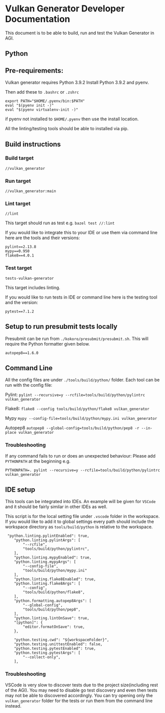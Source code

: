 # Vulkan Generator Developer Documentation
This document is to be able to build, run and test the Vulkan Generator in AGI.

## Python

## Pre-requirements:

Vulkan generator requires Python 3.9.2 Install Python 3.9.2 and pyenv.

Then add these to `.bashrc` or `.zshrc`

```
export PATH="$HOME/.pyenv/bin:$PATH"
eval "$(pyenv init -)"
eval "$(pyenv virtualenv-init -)"
```

if pyenv not installed to `$HOME/.pyenv` then use the install location.

All the linting/testing tools should be able to installed via pip.

## Build instructions

### Build target
`//vulkan_generator`

### Run target 
`//vulkan_generator:main`

### Lint target
`//lint`

This target should run as test e.g. `bazel test //:lint`

If you would like to integrate this to your IDE or use them via command line here are the tools and their versions:

```
pylint==2.13.8
mypy==0.950
flake8==4.0.1
```

### Test target
`tests-vulkan-generator`

This target includes linting.

If you would like to run tests in IDE or command line here is the testing tool and the version:

```
pytest==7.1.2
```

## Setup to run presubmit tests locally

Presubmit can be run from `./kokoro/presubmit/presubmit.sh`. This will require the Python formatter given below.

```
autopep8==1.6.0
```

## Command Line

All the config files are under `./tools/build/python/` folder. Each tool can be run with the config file:

Pylint:
`pylint --recursive=y --rcfile=tools/build/python/pylintrc vulkan_generator`

Flake8:
`flake8 --config tools/build/python/flake8 vulkan_generator`

Mypy
`mypy --config-file=tools/build/python/mypy.ini vulkan_generator`

Autopep8
`autopep8 --global-config=tools/build/python/pep8 -r --in-place vulkan_generator`

### Troubleshooting
If any command fails to run or does an unexpected behaviour: Please add `PYTHONPATH` at the beginning e.g.

`PYTHONPATH=. pylint --recursive=y --rcfile=tools/build/python/pylintrc vulkan_generator`

## IDE setup
This tools can be integrated into IDEs. An example will be given for `VSCode` and it should be fairly similar in other IDEs as well.

This script is for the local setting file under `.vscode` folder in the workspace. If you would like to add it to global settings
every path should include the workspace directory as `tools/build/python` is relative to the workspace.

```
 "python.linting.pylintEnabled": true,
    "python.linting.pylintArgs": [
        "--rcfile",
        "tools/build/python/pylintrc",
    ],
    "python.linting.mypyEnabled": true,
    "python.linting.mypyArgs": [
        "--config-file",
        "tools/build/python/mypy.ini"
    ],
    "python.linting.flake8Enabled": true,
    "python.linting.flake8Args": [
        "--config",
        "tools/build/python/flake8",
    ],
    "python.formatting.autopep8Args": [
        "--global-config",
        "tools/build/python/pep8",
    ],
    "python.linting.lintOnSave": true,
    "[python]": {
        "editor.formatOnSave": true,
    },

    "python.testing.cwd": "${workspaceFolder}",
    "python.testing.unittestEnabled": false,
    "python.testing.pytestEnabled": true,
    "python.testing.pytestArgs": [
        "--collect-only",
    ],
```

### Troubleshooting
VSCode is very slow to discover tests due to the project size(including rest of the AGI). You may need to disable go test discovery and even then
tests may not be able to discovered accordingly. You can try opening only the `vulkan_generator` folder for the tests or run them from the command line 
instead.
